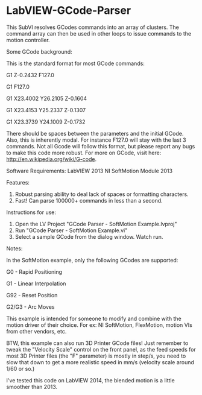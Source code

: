 # LabVIEW-GCode-Parser
This SubVI resolves GCodes commands into an array of clusters.  The command array can then be used in other loops to issue commands to the motion controller.  

Some GCode background:

This is the standard format for most GCode commands:

  G1 Z-0.2432 F127.0
  
  G1 F127.0
  
  G1 X23.4002 Y26.2105 Z-0.1604
  
  G1 X23.4153 Y25.2337 Z-0.1307
  
  G1 X23.3739 Y24.1009 Z-0.1732
  
  
There should be spaces between the parameters and the initial GCode.
Also, this is inherently modal. For instance F127.0 will stay with the last 3 commands.
Not all Gcode will follow this format, but please report any bugs to make this code more robust.
For more on GCode, visit here: http://en.wikipedia.org/wiki/G-code.

Software Requirements:
LabVIEW 2013
NI SoftMotion Module 2013

Features:

1. Robust parsing ability to deal lack of spaces or formatting characters.
2. Fast! Can parse 100000+ commands in less than a second.

Instructions for use:

1. Open the LV Project "GCode Parser - SoftMotion Example.lvproj"
2. Run "GCode Parser - SoftMotion Example.vi"
3. Select a sample GCode from the dialog window.  Watch run.

Notes:

In the SoftMotion example, only the following GCodes are supported:

G0 - Rapid Positioning

G1 - Linear Interpolation

G92 - Reset Position

G2/G3 - Arc Moves

This example is intended for someone to modify and combine with the motion driver of their choice.
For ex: NI SoftMotion, FlexMotion, motion VIs from other vendors, etc.

BTW, this example can also run 3D Printer GCode files!  Just remember to tweak the "Velocity Scale" control on the front panel, as the feed speeds for most 3D Printer files (the "F" parameter) is mostly in step/s, you need to slow that down to get a more  realistic speed in mm/s (velocity scale around 1/60 or so.)


I've tested this code on LabVIEW 2014, the blended motion is a little smoother than 2013.
